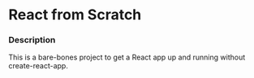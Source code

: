 # React from Scratch

### Description

This is a bare-bones project to get a React app up and running without create-react-app.
